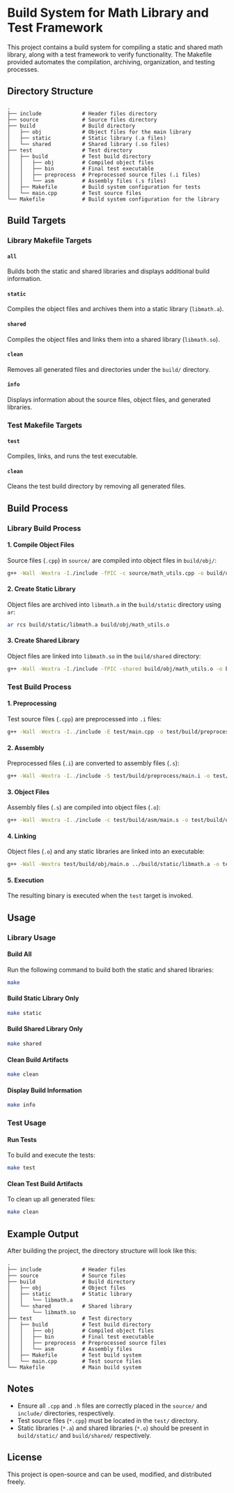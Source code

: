 # Build System for Math Library and Test Framework

This project contains a build system for compiling a static and shared math library, along with a test framework to verify functionality. The Makefile provided automates the compilation, archiving, organization, and testing processes.

## Directory Structure

```
.
├── include             # Header files directory
├── source              # Source files directory
├── build               # Build directory
│   ├── obj             # Object files for the main library
│   ├── static          # Static library (.a files)
│   └── shared          # Shared library (.so files)
├── test                # Test directory
│   ├── build           # Test build directory
│   │   ├── obj         # Compiled object files
│   │   ├── bin         # Final test executable
│   │   ├── preprocess  # Preprocessed source files (.i files)
│   │   └── asm         # Assembly files (.s files)
│   ├── Makefile        # Build system configuration for tests
│   └── main.cpp        # Test source files
└── Makefile            # Build system configuration for the library
```

## Build Targets

### Library Makefile Targets

#### `all`

Builds both the static and shared libraries and displays additional build information.

#### `static`

Compiles the object files and archives them into a static library (`libmath.a`).

#### `shared`

Compiles the object files and links them into a shared library (`libmath.so`).

#### `clean`

Removes all generated files and directories under the `build/` directory.

#### `info`

Displays information about the source files, object files, and generated libraries.

### Test Makefile Targets

#### `test`

Compiles, links, and runs the test executable.

#### `clean`

Cleans the test build directory by removing all generated files.

## Build Process

### Library Build Process

#### 1. Compile Object Files

Source files (`.cpp`) in `source/` are compiled into object files in `build/obj/`:

```bash
g++ -Wall -Wextra -I./include -fPIC -c source/math_utils.cpp -o build/obj/math_utils.o
```

#### 2. Create Static Library

Object files are archived into `libmath.a` in the `build/static` directory using `ar`:

```bash
ar rcs build/static/libmath.a build/obj/math_utils.o
```

#### 3. Create Shared Library

Object files are linked into `libmath.so` in the `build/shared` directory:

```bash
g++ -Wall -Wextra -I./include -fPIC -shared build/obj/math_utils.o -o build/shared/libmath.so
```

### Test Build Process

#### 1. Preprocessing

Test source files (`.cpp`) are preprocessed into `.i` files:

```bash
g++ -Wall -Wextra -I../include -E test/main.cpp -o test/build/preprocess/main.i
```

#### 2. Assembly

Preprocessed files (`.i`) are converted to assembly files (`.s`):

```bash
g++ -Wall -Wextra -I../include -S test/build/preprocess/main.i -o test/build/asm/main.s
```

#### 3. Object Files

Assembly files (`.s`) are compiled into object files (`.o`):

```bash
g++ -Wall -Wextra -I../include -c test/build/asm/main.s -o test/build/obj/main.o
```

#### 4. Linking

Object files (`.o`) and any static libraries are linked into an executable:

```bash
g++ -Wall -Wextra test/build/obj/main.o ../build/static/libmath.a -o test/build/bin/main
```

#### 5. Execution

The resulting binary is executed when the `test` target is invoked.

## Usage

### Library Usage

#### Build All

Run the following command to build both the static and shared libraries:

```bash
make
```

#### Build Static Library Only

```bash
make static
```

#### Build Shared Library Only

```bash
make shared
```

#### Clean Build Artifacts

```bash
make clean
```

#### Display Build Information

```bash
make info
```

### Test Usage

#### Run Tests

To build and execute the tests:

```bash
make test
```

#### Clean Test Build Artifacts

To clean up all generated files:

```bash
make clean
```

## Example Output

After building the project, the directory structure will look like this:

```
.
├── include             # Header files
├── source              # Source files
├── build               # Build directory
│   ├── obj             # Object files
│   ├── static          # Static library
│   │   └── libmath.a
│   └── shared          # Shared library
│       └── libmath.so
├── test                # Test directory
│   ├── build           # Test build directory
│   │   ├── obj         # Compiled object files
│   │   ├── bin         # Final test executable
│   │   ├── preprocess  # Preprocessed source files
│   │   └── asm         # Assembly files
│   ├── Makefile        # Test build system
│   └── main.cpp        # Test source files
└── Makefile            # Main build system
```

## Notes

- Ensure all `.cpp` and `.h` files are correctly placed in the `source/` and `include/` directories, respectively.
- Test source files (`*.cpp`) must be located in the `test/` directory.
- Static libraries (`*.a`) and shared libraries (`*.o`) should be present in `build/static/` and `build/shared/` respectively.

## License

This project is open-source and can be used, modified, and distributed freely.
